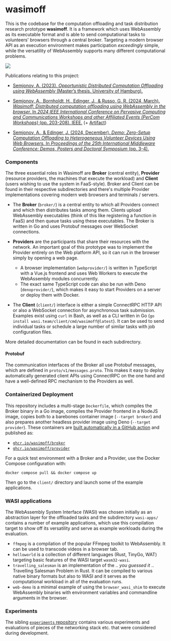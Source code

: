# wasimoff

This is the codebase for the computation offloading and task distribution research prototype
**wasimoff**. It is a framework which uses WebAssembly as its executable format and is able to send
computational tasks to volunteers' browsers through a central broker. Targeting a modern browser API
as an execution environment makes participation _exceedingly_ simple, while the versatility of
WebAssembly supports many different computational problems.

![](architecture.png)

Publications relating to this project:

- [Semjonov, A. (2023). _Opportunistic Distributed Computation Offloading using WebAssembly_ (Master’s thesis. University of Hamburg).](https://edoc.sub.uni-hamburg.de/informatik/volltexte/2024/273/pdf/Anton_Semjonov_Opportunistic_Distributed_Computation_Offloading_using_WebAssembly.pdf)

- [Semjonov, A., Bornholdt, H., Edinger, J., & Russo, G. R. (2024, March). _Wasimoff: Distributed computation offloading using WebAssembly in the browser._ In _2024 IEEE International Conference on Pervasive Computing and Communications Workshops and other Affiliated Events (PerCom Workshops)_ (pp. 203-208). IEEE.](https://ieeexplore.ieee.org/abstract/document/10503392/)
  (+ [Artifact](https://ieeexplore.ieee.org/abstract/document/10502812/))

- [Semjonov, A., & Edinger, J. (2024, December). _Demo: Zero-Setup Computation Offloading to Heterogeneous Volunteer Devices Using Web Browsers._ In _Proceedings of the 25th International Middleware Conference: Demos, Posters and Doctoral Symposium_ (pp. 3-4).](https://dl.acm.org/doi/abs/10.1145/3704440.3704776)

### Components

The three essential roles in Wasimoff are **Broker** (central entity), **Provider** (resource
providers, the machines that execute the workload) and **Client** (users wishing to use the system
in FaaS-style). Broker and Client can be found in their respective subdirectories and there's
multiple Provider implementations covering modern web browsers and terminals / servers.

- The **Broker** (`broker/`) is a central entity to which all Providers connect and which then
  distributes tasks among them. Clients upload WebAssembly executables (think of this like
  registering a function in FaaS) and then queue tasks using these executables. The Broker is
  written in Go and uses Protobuf messages over WebSocket connections.

- **Providers** are the participants that share their resources with the network. An important goal
  of this prototype was to implement the Provider entirely on the Web platform API, so it can run in
  the browser simply by opening a web page.
  - A browser implementation (`webprovider/`) is written in TypeScript with a Vue.js frontend and
    uses Web Workers to execute the WebAssembly modules concurrently.
  - The exact same TypeScript code can also be run with Deno (`denoprovider/`), which makes it easy
    to start Providers on a server or deploy them with Docker.

- The **Client** (`client/`) interface is either a simple ConnectRPC HTTP API or also a WebSocket
  connection for asynchronous task submission. Examples exist using `curl` in Bash, as well as a CLI
  written in Go (`go install wasi.team/client/cmd/wasimoff@latest`). It can be used to send
  individual tasks or schedule a large number of similar tasks with job configuration files.

More detailed documentation can be found in each subdirectory.

#### Protobuf

The communication interfaces of the Broker all use Protobuf messages, which are defined in
`proto/v1/messages.proto`. This makes it easy to deploy automatically generated client APIs using
ConnectRPC on the one hand and have a well-defined RPC mechanism to the Providers as well.

### Containerized Deployment

This repository includes a multi-stage `Dockerfile`, which compiles the Broker binary in a Go image,
compiles the Provider frontend in a NodeJS image, copies both to a barebones container image
(`--target broker`) and also prepares another headless provider image using Deno
(`--target provider`). These containers are
[built automatically in a GitHub action](https://github.com/wasimoff/wasimoff/actions) and published
as:

- [`ghcr.io/wasimoff/broker`](https://github.com/wasimoff/wasimoff/pkgs/container/broker)
- [`ghcr.io/wasimoff/provider`](https://github.com/wasimoff/wasimoff/pkgs/container/provider)

For a quick test environment with a Broker and a Provider, use the Docker Compose configuration
with:

```
docker compose pull && docker compose up
```

Then go to the `client/` directory and launch some of the example applications.

### WASI applications

The WebAssembly System Interface (WASI) was chosen initially as an abstraction layer for the
offloaded tasks and the subdirectory `wasi-apps/` contains a number of example applications, which
use this compilation target to show off its versatility and serve as example workloads during the
evaluation.

- `ffmpeg` is a compilation of the popular FFmpeg toolkit to WebAssembly. It can be used to
  transcode videos in a browser tab.
- `helloworld` is a collection of different languages (Rust, TinyGo, WAT) targeting basic features
  of the WASI target `wasm32-wasi`.
- `travelling_salesman` is an implementation of the .. _you guessed it_ .. Travelling Salesman
  Problem in Rust. It can be compiled to various native binary formats but also to WASI and it
  serves as the computational workload in all of the evaluation runs.
- `web-demo` is a minimal example of using the `browser_wasi_shim` to execute WebAssembly binaries
  with environment variables and commandline arguments in the browser.

### Experiments

The sibling [`experiments` repository](https://github.com/wasimoff/experiments) contains various
experiments and evaluations of pieces of the networking stack etc. that were considered during
development.
